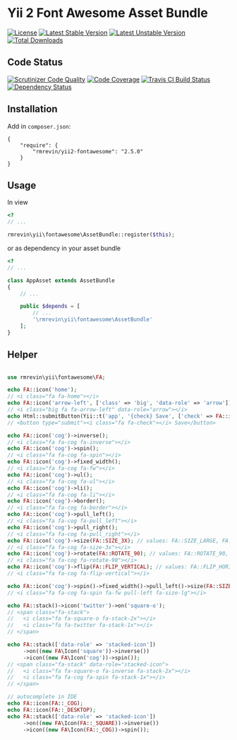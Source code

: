 Yii 2 Font Awesome Asset Bundle
===============================
[![License](https://poser.pugx.org/rmrevin/yii2-fontawesome/license.svg)](https://packagist.org/packages/rmrevin/yii2-fontawesome)
[![Latest Stable Version](https://poser.pugx.org/rmrevin/yii2-fontawesome/v/stable.svg)](https://packagist.org/packages/rmrevin/yii2-fontawesome)
[![Latest Unstable Version](https://poser.pugx.org/rmrevin/yii2-fontawesome/v/unstable.svg)](https://packagist.org/packages/rmrevin/yii2-fontawesome)
[![Total Downloads](https://poser.pugx.org/rmrevin/yii2-fontawesome/downloads.svg)](https://packagist.org/packages/rmrevin/yii2-fontawesome)

Code Status
-----------
[![Scrutinizer Code Quality](https://scrutinizer-ci.com/g/rmrevin/yii2-fontawesome/badges/quality-score.png?b=master)](https://scrutinizer-ci.com/g/rmrevin/yii2-fontawesome/?branch=master)
[![Code Coverage](https://scrutinizer-ci.com/g/rmrevin/yii2-fontawesome/badges/coverage.png?b=master)](https://scrutinizer-ci.com/g/rmrevin/yii2-fontawesome/?branch=master)
[![Travis CI Build Status](https://travis-ci.org/rmrevin/yii2-fontawesome.svg)](https://travis-ci.org/rmrevin/yii2-fontawesome)
[![Dependency Status](https://www.versioneye.com/user/projects/54119b799e16229fe00000da/badge.svg)](https://www.versioneye.com/user/projects/54119b799e16229fe00000da)

Installation
------------
Add in `composer.json`:
```
{
    "require": {
        "rmrevin/yii2-fontawesome": "2.5.0"
    }
}
```

Usage
-----
In view
```php
<?
// ...

rmrevin\yii\fontawesome\AssetBundle::register($this);

```

or as dependency in your asset bundle
```php
<?
// ...

class AppAsset extends AssetBundle
{
	// ...

	public $depends = [
		// ...
		'\rmrevin\yii\fontawesome\AssetBundle'
	];
}

```

Helper
------
```php

use rmrevin\yii\fontawesome\FA;

echo FA::icon('home');
// <i class="fa fa-home"></i>
echo FA::icon('arrow-left', ['class' => 'big', 'data-role' => 'arrow']);
// <i class="big fa fa-arrow-left" data-role="arrow"></i>
echo Html::submitButton(Yii::t('app', '{check} Save', ['check' => FA::icon('check')]));
// <button type="submit"><i class="fa fa-check"></i> Save</button>

echo FA::icon('cog')->inverse();
// <i class="fa fa-cog fa-inverse"></i>
echo FA::icon('cog')->spin();
// <i class="fa fa-cog fa-spin"></i>
echo FA::icon('cog')->fixed_width();
// <i class="fa fa-cog fa-fw"></i>
echo FA::icon('cog')->ul();
// <i class="fa fa-cog fa-ul"></i>
echo FA::icon('cog')->li();
// <i class="fa fa-cog fa-li"></i>
echo FA::icon('cog')->border();
// <i class="fa fa-cog fa-border"></i>
echo FA::icon('cog')->pull_left();
// <i class="fa fa-cog fa-pull_left"></i>
echo FA::icon('cog')->pull_right();
// <i class="fa fa-cog fa-pull_right"></i>
echo FA::icon('cog')->size(FA::SIZE_3X); // values: FA::SIZE_LARGE, FA::SIZE_2X, FA::SIZE_3X, FA::SIZE_4X, FA::SIZE_5X
// <i class="fa fa-cog fa-size-3x"></i>
echo FA::icon('cog')->rotate(FA::ROTATE_90); // values: FA::ROTATE_90, FA::ROTATE_180, FA::ROTATE_180
// <i class="fa fa-cog fa-rotate-90"></i>
echo FA::icon('cog')->flip(FA::FLIP_VERTICAL); // values: FA::FLIP_HORIZONTAL, FA::FLIP_VERTICAL
// <i class="fa fa-cog fa-flip-vertical"></i>

echo FA::icon('cog')->spin()->fixed_width()->pull_left()->size(FA::SIZE_LARGE);
// <i class="fa fa-cog fa-spin fa-fw pull-left fa-size-lg"></i>

echo FA::stack()->icon('twitter')->on('square-o');
// <span class="fa-stack">
//   <i class="fa fa-square-o fa-stack-2x"></i>
//   <i class="fa fa-twitter fa-stack-1x"></i>
// </span>

echo FA::stack(['data-role' => 'stacked-icon'])
     ->on((new FA\Icon('square'))->inverse())
     ->icon((new FA\Icon('cog'))->spin());
// <span class="fa-stack" data-role="stacked-icon">
//   <i class="fa fa-square-o fa-inverse fa-stack-2x"></i>
//   <i class="fa fa-cog fa-spin fa-stack-1x"></i>
// </span>

// autocomplete in IDE
echo FA::icon(FA::_COG);
echo FA::icon(FA::_DESKTOP);
echo FA::stack(['data-role' => 'stacked-icon'])
     ->on((new FA\Icon(FA::_SQUARE))->inverse())
     ->icon((new FA\Icon(FA::_COG))->spin());
```
